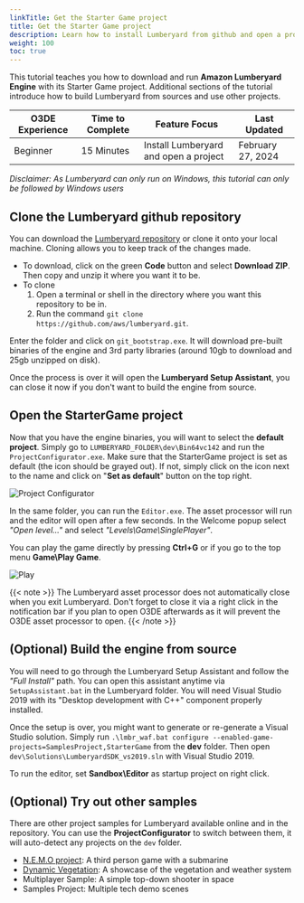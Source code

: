 ```yaml
---
linkTitle: Get the Starter Game project
title: Get the Starter Game project
description: Learn how to install Lumberyard from github and open a project with it.
weight: 100
toc: true
---
```


This tutorial teaches you how to download and run **Amazon Lumberyard Engine** with its Starter Game project. Additional sections of the tutorial introduce how to build Lumberyard from sources and use other projects.

| O3DE Experience | Time to Complete | Feature Focus | Last Updated |
| - | - | - | - |
| Beginner | 15 Minutes | Install Lumberyard and open a project | February 27, 2024 |

_Disclaimer: As Lumberyard can only run on Windows, this tutorial can only be followed by Windows users_

## Clone the Lumberyard github repository

You can download the [Lumberyard repository](https://github.com/aws/lumberyard) or clone it onto your local machine. Cloning allows you to keep track of the changes made.

- To download, click on the green **Code** button and select **Download ZIP**. Then copy and unzip it where you want it to be.
- To clone
  1. Open a terminal or shell in the directory where you want this repository to be in. 
  2. Run the command `git clone https://github.com/aws/lumberyard.git`.

Enter the folder and click on `git_bootstrap.exe`. It will download pre-built binaries of the engine and 3rd party libraries (around 10gb to download and 25gb unzipped on disk).

Once the process is over it will open the **Lumberyard Setup Assistant**, you can close it now if you don't want to build the engine from source.

## Open the StarterGame project

Now that you have the engine binaries, you will want to select the **default project**. Simply go to `LUMBERYARD_FOLDER\dev\Bin64vc142` and run the `ProjectConfigurator.exe`. Make sure that the StarterGame project is set as default (the icon should be grayed out). If not, simply click on the icon next to the name and click on "**Set as default**" button on the top right.

![Project Configurator](/images/learning-guide/tutorials/lumberyard-to-o3de/project-configurator.png)

In the same folder, you can run the `Editor.exe`. The asset processor will run and the editor will open after a few seconds. In the Welcome popup select *"Open level..."* and select *"Levels\Game\SinglePlayer"*.

You can play the game directly by pressing **Ctrl+G** or if you go to the top menu **Game\Play Game**.

![Play](/images/learning-guide/tutorials/lumberyard-to-o3de/play-game.png)

{{< note >}}
The Lumberyard asset processor does not automatically close when you exit Lumberyard. Don't forget to close it via a right click in the notification bar if you plan to open O3DE afterwards as it will prevent the O3DE asset processor to open.
{{< /note >}}

## (Optional) Build the engine from source

You will need to go through the Lumberyard Setup Assistant and follow the *"Full Install"* path. You can open this assistant anytime via `SetupAssistant.bat` in the Lumberyard folder. You will need Visual Studio 2019 with its "Desktop development with C++" component properly installed.

Once the setup is over, you might want to generate or re-generate a Visual Studio solution. Simply run `.\lmbr_waf.bat configure --enabled-game-projects=SamplesProject,StarterGame` from the **dev** folder. Then open `dev\Solutions\LumberyardSDK_vs2019.sln` with Visual Studio 2019. 

To run the editor, set **Sandbox\Editor** as startup project on right click.

## (Optional) Try out other samples

There are other project samples for Lumberyard available online and in the repository. You can use the **ProjectConfigurator** to switch between them, it will auto-detect any projects on the `dev` folder.

- [N.E.M.O project](https://www.youtube.com/watch?v=SNIQjZzif1k): A third person game with a submarine
- [Dynamic Vegetation](https://www.youtube.com/watch?v=wX7O9K66zbY): A showcase of the vegetation and weather system
- Multiplayer Sample: A simple top-down shooter in space
- Samples Project: Multiple tech demo scenes
